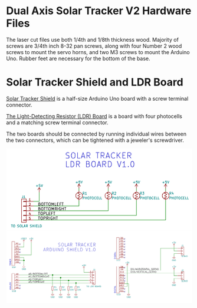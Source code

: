 # Dual Axis Solar Tracker V2 Hardware Files

The laser cut files use both 1/4th and 1/8th thickness wood.  Majority of screws are 3/4th inch 8-32 pan screws, along with four Number 2 wood screws to mount the servo horns, and two M3 screws to mount the Arduino Uno.  Rubber feet are necessary for the bottom of the base.

# Solar Tracker Shield and LDR Board

[Solar Tracker Shield](hardware/Arduino-Shield) is a half-size Arduino Uno board with a screw terminal connector. 

[The Light-Detecting Resistor (LDR) Board](hardware/LDR-Board) is a board with four photocells and a matching screw terminal connector. 

The two boards should be connected by running individual wires between the two connectors, which can be tightened with a jeweler's screwdriver. 

<img src="hardware/LDR-Board/schematic.png">

<img src="hardware/Arduino-Shield/schematic.png">

